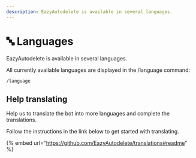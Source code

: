 ```yaml
---
description: EazyAutodelete is available in several languages.
---
```


# 🔤 Languages

EazyAutodelete is available in several languages.

All currently available languages are displayed in the /language command:

```
/language
```

## Help translating

Help us to translate the bot into more languages and complete the translations.

Follow the instructions in the link below to get started with translating.

{% embed url="https://github.com/EazyAutodelete/translations#readme" %}
